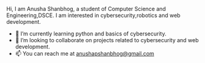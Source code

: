 Hi, I am Anusha Shanbhog, a student of Computer Science and Engineering,DSCE.
I am interested in cybersecurity,robotics and web development.
- 🌱 I’m currently learning python and basics of cybersecurity.
- 💞️ I’m looking to collaborate on projects related to cybersecurity and web development.
- 📫 You can reach me at anushapshanbhog@gmail.com

<!---
anusha-shanbhog/anusha-shanbhog is a ✨ special ✨ repository because its `README.md` (this file) appears on your GitHub profile.
You can click the Preview link to take a look at your changes.
--->
